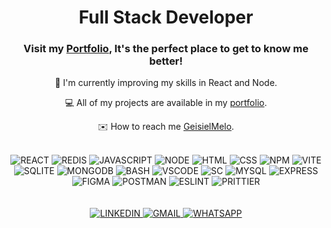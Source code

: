 # <div align="center">Full Stack Developer</div>

### <div align="center">Visit my [Portfolio](https://geisielmelo.vercel.app), It's the perfect place to get to know me better!</div>

<div align="center">
  
  🌱 I'm currently improving my skills in React and Node.
  
  💻 All of my projects are available in my [portfolio](https://geisielmelo.vercel.app).
  
  ✉️ How to reach me [GeisielMelo](mailto:geisiel.nascimento@gmail.com).
  
</div>

<br>

<div align="center">
    <img src="https://img.shields.io/badge/React-20232A?style=for-the-badge&logo=react&logoColor=61DAFB" alt="REACT">
    <img src="https://img.shields.io/badge/redis-CC0000.svg?&style=for-the-badge&logo=redis&logoColor=white" alt="REDIS">
    <img src="https://img.shields.io/badge/JavaScript-323330?style=for-the-badge&logo=javascript&logoColor=F7DF1E" alt="JAVASCRIPT">
    <img src="https://img.shields.io/badge/Node%20js-339933?style=for-the-badge&logo=nodedotjs&logoColor=white" alt="NODE">
    <img src="https://img.shields.io/badge/HTML5-E34F26?style=for-the-badge&logo=html5&logoColor=white" alt="HTML">
    <img src="https://img.shields.io/badge/CSS3-1572B6?style=for-the-badge&logo=css3&logoColor=white" alt="CSS">
    <img src="https://img.shields.io/badge/npm-CB3837?style=for-the-badge&logo=npm&logoColor=white" alt="NPM">
    <img src="https://img.shields.io/badge/Vite-B73BFE?style=for-the-badge&logo=vite&logoColor=FFD62E" alt="VITE">
    <img src="https://img.shields.io/badge/SQLite-07405E?style=for-the-badge&logo=sqlite&logoColor=white" alt="SQLITE">
    <img src="https://img.shields.io/badge/MongoDB-4EA94B?style=for-the-badge&logo=mongodb&logoColor=white" alt="MONGODB">
    <img src="https://img.shields.io/badge/GIT-E44C30?style=for-the-badge&logo=git&logoColor=white" alt="BASH">
    <!-- <img src="https://img.shields.io/badge/Python-FFD43B?style=for-the-badge&logo=python&logoColor=blue" alt="PYTHON"> -->
    <!-- <img src="https://img.shields.io/badge/Qt-41CD52?style=for-the-badge&logo=qt&logoColor=white" alt="PYSIDE6"> -->
    <!--<img src="https://img.shields.io/badge/Notepad++-90E59A.svg?style=for-the-badge&logo=notepad%2B%2B&logoColor=black" alt="NOTEPAD++"> -->
    <img src="https://img.shields.io/badge/VSCode-0078D4?style=for-the-badge&logo=visual%20studio%20code&logoColor=white" alt="VSCODE">
    <img src="https://img.shields.io/badge/styled--components-DB7093?style=for-the-badge&logo=styled-components&logoColor=white" alt="SC">
    <img src="https://img.shields.io/badge/MySQL-005C84?style=for-the-badge&logo=mysql&logoColor=white" alt="MYSQL">
    <img src="https://img.shields.io/badge/Express%20js-000000?style=for-the-badge&logo=express&logoColor=white" alt="EXPRESS">
    <img src="https://img.shields.io/badge/Figma-F24E1E?style=for-the-badge&logo=figma&logoColor=white" alt="FIGMA">
    <!--<img src="https://img.shields.io/badge/Canva-%2300C4CC.svg?&style=for-the-badge&logo=Canva&logoColor=white" alt="CANVA">-->
    <img src="https://img.shields.io/badge/Postman-FF6C37?style=for-the-badge&logo=Postman&logoColor=white" alt="POSTMAN">
    <img src="https://img.shields.io/badge/eslint-3A33D1?style=for-the-badge&logo=eslint&logoColor=white" alt="ESLINT">
    <img src="https://img.shields.io/badge/prettier-1A2C34?style=for-the-badge&logo=prettier&logoColor=F7BA3E" alt="PRITTIER">
</div>

<!--
<br>
<br>
< <div class="stats" align="center">

![GitHub Streak](https://streak-stats.demolab.com?user=GeisielMelo&count_private=true&theme=algolia&border_radius=0)

</div>
-->

<br>
<br>

<div align="center">
      <a href="https://www.linkedin.com/in/geisiel/" target="_blank">
        <img src="https://img.shields.io/badge/LinkedIn-0077B5?style=for-the-badge&logo=linkedin&logoColor=white" alt="LINKEDIN">
      </a>
      <a href="mailto:geisiel.nascimento@gmail.com" target="_blank">
        <img src="https://img.shields.io/badge/Gmail-D14836?style=for-the-badge&logo=gmail&logoColor=white" alt="GMAIL">
      </a>
      <a href="https://api.whatsapp.com/send?phone=557181608087&text=Hello, I came across your profile on GitHub and wanted to reach out to you." target="_blank">
        <img src="https://img.shields.io/badge/WhatsApp-25D366?style=for-the-badge&logo=whatsapp&logoColor=white" alt="WHATSAPP">
      </a>
</div>

